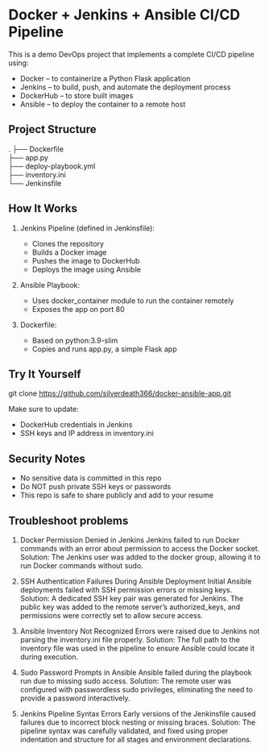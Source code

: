 #  Docker + Jenkins + Ansible CI/CD Pipeline

This is a demo DevOps project that implements a complete CI/CD pipeline using:

-  Docker – to containerize a Python Flask application  
-  Jenkins – to build, push, and automate the deployment process  
-  DockerHub – to store built images  
-  Ansible – to deploy the container to a remote host

##  Project Structure

.
├── Dockerfile  
├── app.py  
├── deploy-playbook.yml  
├── inventory.ini  
└── Jenkinsfile

##  How It Works

1. Jenkins Pipeline (defined in Jenkinsfile):  
   - Clones the repository  
   - Builds a Docker image  
   - Pushes the image to DockerHub  
   - Deploys the image using Ansible  

2. Ansible Playbook:  
   - Uses docker_container module to run the container remotely  
   - Exposes the app on port 80  

3. Dockerfile:  
   - Based on python:3.9-slim  
   - Copies and runs app.py, a simple Flask app  

##  Try It Yourself

git clone https://github.com/silverdeath366/docker-ansible-app.git

Make sure to update:
- DockerHub credentials in Jenkins  
- SSH keys and IP address in inventory.ini  

##  Security Notes

- No sensitive data is committed in this repo  
- Do NOT push private SSH keys or passwords  
- This repo is safe to share publicly and add to your resume  


##   Troubleshoot problems

1. Docker Permission Denied in Jenkins
Jenkins failed to run Docker commands with an error about permission to access the Docker socket.
Solution: The Jenkins user was added to the docker group, allowing it to run Docker commands without sudo.

2. SSH Authentication Failures During Ansible Deployment
Initial Ansible deployments failed with SSH permission errors or missing keys.
Solution: A dedicated SSH key pair was generated for Jenkins. The public key was added to the remote server’s authorized_keys, and permissions were correctly set to allow secure access.

3. Ansible Inventory Not Recognized
Errors were raised due to Jenkins not parsing the inventory.ini file properly.
Solution: The full path to the inventory file was used in the pipeline to ensure Ansible could locate it during execution.

4. Sudo Password Prompts in Ansible
Ansible failed during the playbook run due to missing sudo access.
Solution: The remote user was configured with passwordless sudo privileges, eliminating the need to provide a password interactively.

5. Jenkins Pipeline Syntax Errors
Early versions of the Jenkinsfile caused failures due to incorrect block nesting or missing braces.
Solution: The pipeline syntax was carefully validated, and fixed using proper indentation and structure for all stages and environment declarations.



